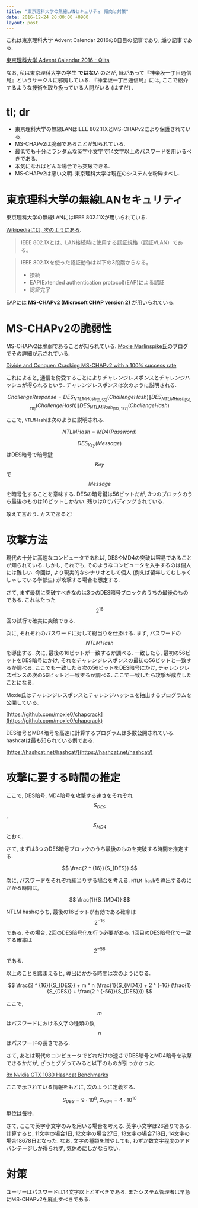 ```yaml
---
title: "東京理科大学の無線LANセキュリティ 傾向と対策"
date: 2016-12-24 20:00:00 +0900
layout: post
---
```

これは東京理科大学 Advent Calendar 2016の8日目の記事であり, 煽り記事である.

[東京理科大学 Advent Calendar 2016 - Qiita](http://qiita.com/advent-calendar/2016/tokyo_university_of_science)

なお, 私は東京理科大学の学生 __ではない__ のだが, 縁があって『神楽坂一丁目通信局』というサークルに邪魔している.
『神楽坂一丁目通信局』には, ここで紹介するような技術を取り扱っている人間がいる (はずだ) .

# tl; dr
* 東京理科大学の無線LANはIEEE 802.11XとMS-CHAPv2により保護されている.
* MS-CHAPv2は脆弱であることが知られている.
* 最低でも十分にランダムな英字小文字で14文字以上のパスワードを用いるべきである.
* 本気になればどんな場合でも突破できる.
* MS-CHAPv2は悪い文明. 東京理科大学は現在のシステムを粉砕すべし.

# 東京理科大学の無線LANセキュリティ
東京理科大学の無線LANにはIEEE 802.11Xが用いられている.

[Wikipediaには, 次のようにある](https://ja.wikipedia.org/w/index.php?title=IEEE_802.1X&oldid=59357439).

> IEEE 802.1Xとは、LAN接続時に使用する認証規格（認証VLAN）である。

> IEEE 802.1Xを使った認証動作は以下の3段階からなる。
> * 接続
> * EAP(Extended authentication protocol)(EAP)による認証
> * 認証完了

EAPには __MS-CHAPv2 (Microsoft CHAP version 2)__ が用いられている.

# MS-CHAPv2の脆弱性
MS-CHAPv2は脆弱であることが知られている. [Moxie Marlinspike氏](https://twitter.com/moxie)のブログでその詳細が示されている.

[Divide and Conquer: Cracking MS-CHAPv2 with a 100% success rate](https://web.archive.org/web/20160305151903/https://www.cloudcracker.com/blog/2012/07/29/cracking-ms-chap-v2/)

これによると, 通信を傍受することによりチャレンジレスポンスとチャレンジハッシュが得られるという.
チャレンジレスポンスは次のように説明される.

$$
ChallengeResponse = DES_{NTLMHash_{[0,55]}}(ChallengeHash)\|DES_{NTLMHash_{[56,111]}}(ChallengeHash)\|DES_{NTLMHash_{[112,127]}}(ChallengeHash)
$$

ここで, `NTLMHash`は次のように説明される.

$$
NTLMHash = MD4(Password)
$$

$$DES_{Key}(Message)$$はDES暗号で暗号鍵$$Key$$で$$Message$$を暗号化することを意味する.
DESの暗号鍵は56ビットだが, 3つのブロックのうち最後のものは16ビットしかない. 残りは0でパディングされている.

敢えて言おう. カスであると!

# 攻撃方法
現代の十分に高速なコンピュータであれば, DESやMD4の突破は容易であることが知られている.
しかし, それでも, そのようなコンピュータを入手するのは個人には難しい. 今回は,
より現実的なシナリオとして個人 (例えば留年してむしゃくしゃしている学部生) が攻撃する場合を想定する.

さて, まず最初に突破すべきなのは3つのDES暗号ブロックのうちの最後のものである. これはたった$$2 ^ {16}$$回の試行で確実に突破できる.

次に, それぞれのパスワードに対して総当りを仕掛ける. まず, パスワードの$$NTLMHash$$を導出する.
次に, 最後の16ビットが一致するか調べる. 一致したら, 最初の56ビットをDES暗号にかけ,
それをチャレンジレスポンスの最初の56ビットと一致するか調べる.
ここでも一致したら次の56ビットをDES暗号にかけ, チャレンジレスポンスの次の56ビットと一致するか調べる.
ここで一致したら攻撃が成立したことになる.

Moxie氏はチャレンジレスポンスとチャレンジハッシュを抽出するプログラムを公開している.

[https://github.com/moxie0/chapcrack](https://github.com/moxie0/chapcrack)

DES暗号とMD4暗号を高速に計算するプログラムは多数公開されている. hashcatは最も知られている例である.

[https://hashcat.net/hashcat/](https://hashcat.net/hashcat/)

# 攻撃に要する時間の推定
ここで, DES暗号, MD4暗号を攻撃する速さをそれぞれ$$S_{DES}$$, $$S_{MD4}$$とおく.

さて, まずは3つのDES暗号ブロックのうち最後のものを突破する時間を推定する.

$$
\frac{2 ^ {16}}{S_{DES}}
$$

次に, パスワードをそれぞれ総当りする場合を考える. `NTLM hash`を導出するのにかかる時間は,

$$
\frac{1}{S_{MD4}}
$$

NTLM hashのうち, 最後の16ビットが有効である確率は$$2 ^ {-16}$$である.
その場合, 2回のDES暗号化を行う必要がある. 1回目のDES暗号化で一致する確率は$$2 ^ {-56}$$である.

以上のことを踏まえると, 導出にかかる時間は次のようになる.

$$
\frac{2 ^ {16}}{S_{DES}} + m ^ n (\frac{1}{S_{MD4}} + 2 ^ {-16} (\frac{1}{S_{DES}} + \frac{2 ^ {-56}}{S_{DES}}))
$$

ここで, $$m$$はパスワードにおける文字の種類の数, $$n$$はパスワードの長さである.

さて, あとは現代のコンピュータでどれだけの速さでDES暗号とMD4暗号を攻撃できるかだが,
ざっとググってみると以下のものが引っかかった.

[8x Nvidia GTX 1080 Hashcat Benchmarks](https://gist.github.com/epixoip/a83d38f412b4737e99bbef804a270c40)

ここで示されている情報をもとに, 次のように定義する.

$$
S_{DES} = 9 \cdot 10 ^ 8, S_{MD4} = 4 \cdot 10 ^ {10}
$$

単位は毎秒.

さて, ここで英字小文字のみを用いる場合を考える. 英字小文字は26通りである. 計算すると,
11文字の場合1日, 12文字の場合27日, 13文字の場合718日, 14文字の場合18678日となった.
なお, 文字の種類を増やしても, わずか数文字程度のアドバンテージしか得られず, 気休めにしかならない.

# 対策
ユーザーはパスワードは14文字以上とすべきである. またシステム管理者は早急にMS-CHAPv2を廃止すべきである.

<script src="http://cdn.mathjax.org/mathjax/latest/MathJax.js?config=TeX-AMS-MML_HTMLorMML"
        type="text/javascript"></script>
<script>
  MathJax.Hub.Config({ "HTML-CSS": { linebreaks: { automatic: true } } });
</script>
